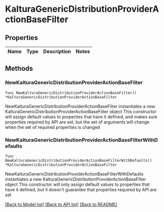 # KalturaGenericDistributionProviderActionBaseFilter

## Properties

Name | Type | Description | Notes
------------ | ------------- | ------------- | -------------

## Methods

### NewKalturaGenericDistributionProviderActionBaseFilter

`func NewKalturaGenericDistributionProviderActionBaseFilter() *KalturaGenericDistributionProviderActionBaseFilter`

NewKalturaGenericDistributionProviderActionBaseFilter instantiates a new KalturaGenericDistributionProviderActionBaseFilter object
This constructor will assign default values to properties that have it defined,
and makes sure properties required by API are set, but the set of arguments
will change when the set of required properties is changed

### NewKalturaGenericDistributionProviderActionBaseFilterWithDefaults

`func NewKalturaGenericDistributionProviderActionBaseFilterWithDefaults() *KalturaGenericDistributionProviderActionBaseFilter`

NewKalturaGenericDistributionProviderActionBaseFilterWithDefaults instantiates a new KalturaGenericDistributionProviderActionBaseFilter object
This constructor will only assign default values to properties that have it defined,
but it doesn't guarantee that properties required by API are set


[[Back to Model list]](../README.md#documentation-for-models) [[Back to API list]](../README.md#documentation-for-api-endpoints) [[Back to README]](../README.md)


